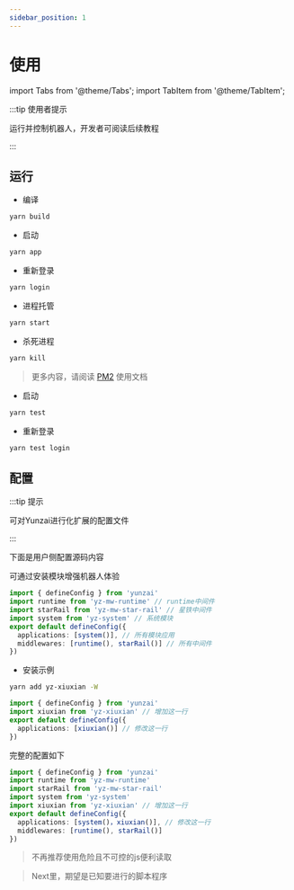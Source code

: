 ```yaml
---
sidebar_position: 1
---
```


# 使用

import Tabs from '@theme/Tabs';
import TabItem from '@theme/TabItem';

:::tip 使用者提示

运行并控制机器人，开发者可阅读后续教程

:::

## 运行

<Tabs>
  <TabItem value="正式环境" label="正式环境">

- 编译

```sh
yarn build
```

- 启动

```sh
yarn app
```

- 重新登录

```sh
yarn login
```

- 进程托管

```sh
yarn start
```

- 杀死进程

```sh
yarn kill
```

> 更多内容，请阅读 [PM2](https://pm2.keymetrics.io/) 使用文档

</TabItem>
<TabItem value="测试环境" label="测试环境">

- 启动

```sh
yarn test
```

- 重新登录

```sh
yarn test login
```

  </TabItem>
</Tabs>

## 配置

:::tip 提示

可对Yunzai进行化扩展的配置文件

:::

下面是用户侧配置源码内容

可通过安装模块增强机器人体验

```ts title="yunzai.config.js"
import { defineConfig } from 'yunzai'
import runtime from 'yz-mw-runtime' // runtime中间件
import starRail from 'yz-mw-star-rail' // 星铁中间件
import system from 'yz-system' // 系统模块
export default defineConfig({
  applications: [system()], // 所有模块应用
  middlewares: [runtime(), starRail()] // 所有中间件
})
```

- 安装示例

```sh
yarn add yz-xiuxian -W
```

```ts title="yunzai.config.js"
import { defineConfig } from 'yunzai'
import xiuxian from 'yz-xiuxian' // 增加这一行
export default defineConfig({
  applications: [xiuxian()] // 修改这一行
})
```

完整的配置如下

```ts title="yunzai.config.js"
import { defineConfig } from 'yunzai'
import runtime from 'yz-mw-runtime'
import starRail from 'yz-mw-star-rail'
import system from 'yz-system'
import xiuxian from 'yz-xiuxian' // 增加这一行
export default defineConfig({
  applications: [system()，xiuxian()], // 修改这一行
  middlewares: [runtime(), starRail()]
})
```

> 不再推荐使用危险且不可控的js便利读取

> Next里，期望是已知要进行的脚本程序
